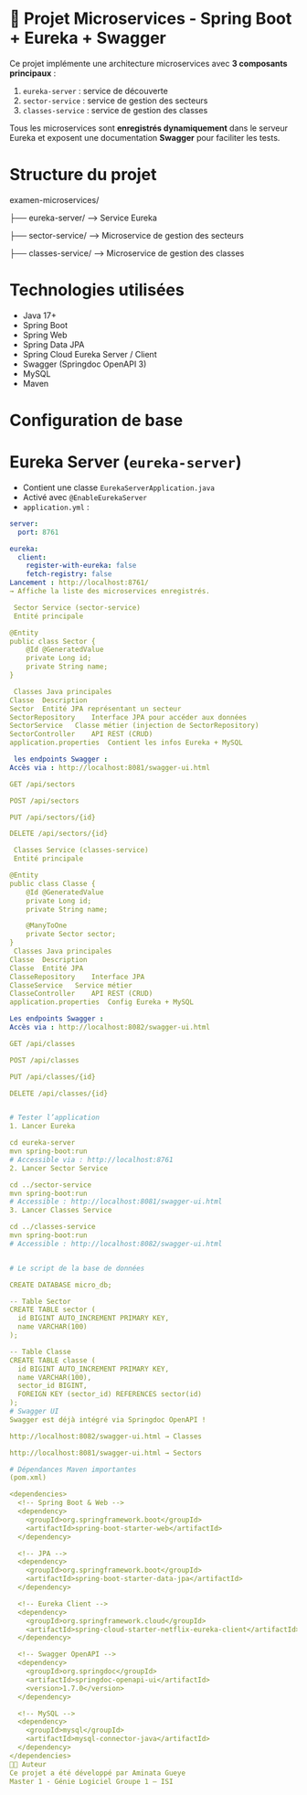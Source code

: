 # 🧩 Projet Microservices - Spring Boot + Eureka + Swagger

Ce projet implémente une architecture microservices avec **3 composants principaux** :
1. `eureka-server` : service de découverte 
2. `sector-service` : service de gestion des secteurs
3. `classes-service` : service de gestion des classes 

Tous les microservices sont **enregistrés dynamiquement** dans le serveur Eureka et exposent une documentation **Swagger** pour faciliter les tests.



#  Structure du projet

examen-microservices/

├── eureka-server/ --> Service Eureka

├── sector-service/ --> Microservice de gestion des secteurs

├── classes-service/ --> Microservice de gestion des classes



# Technologies utilisées

- Java 17+
- Spring Boot
- Spring Web
- Spring Data JPA
- Spring Cloud Eureka Server / Client
- Swagger (Springdoc OpenAPI 3)
- MySQL
- Maven


# Configuration de base

# Eureka Server (`eureka-server`)
- Contient une classe `EurekaServerApplication.java`
- Activé avec `@EnableEurekaServer`
- `application.yml` :
```yaml
server:
  port: 8761

eureka:
  client:
    register-with-eureka: false
    fetch-registry: false
Lancement : http://localhost:8761/
→ Affiche la liste des microservices enregistrés.

 Sector Service (sector-service)
 Entité principale

@Entity
public class Sector {
    @Id @GeneratedValue
    private Long id;
    private String name;
}

 Classes Java principales
Classe	Description
Sector	Entité JPA représentant un secteur
SectorRepository	Interface JPA pour accéder aux données
SectorService	Classe métier (injection de SectorRepository)
SectorController	API REST (CRUD) 
application.properties	Contient les infos Eureka + MySQL

 les endpoints Swagger :
Accès via : http://localhost:8081/swagger-ui.html

GET /api/sectors

POST /api/sectors

PUT /api/sectors/{id}

DELETE /api/sectors/{id}

 Classes Service (classes-service)
 Entité principale

@Entity
public class Classe {
    @Id @GeneratedValue
    private Long id;
    private String name;

    @ManyToOne
    private Sector sector; 
}
 Classes Java principales
Classe	Description
Classe	Entité JPA
ClasseRepository	Interface JPA
ClasseService	Service métier
ClasseController	API REST (CRUD)
application.properties	Config Eureka + MySQL

Les endpoints Swagger :
Accès via : http://localhost:8082/swagger-ui.html

GET /api/classes

POST /api/classes

PUT /api/classes/{id}

DELETE /api/classes/{id}


# Tester l’application
1. Lancer Eureka

cd eureka-server
mvn spring-boot:run
# Accessible via : http://localhost:8761
2. Lancer Sector Service

cd ../sector-service
mvn spring-boot:run
# Accessible : http://localhost:8081/swagger-ui.html
3. Lancer Classes Service

cd ../classes-service
mvn spring-boot:run
# Accessible : http://localhost:8082/swagger-ui.html


# Le script de la base de données

CREATE DATABASE micro_db;

-- Table Sector
CREATE TABLE sector (
  id BIGINT AUTO_INCREMENT PRIMARY KEY,
  name VARCHAR(100)
);

-- Table Classe
CREATE TABLE classe (
  id BIGINT AUTO_INCREMENT PRIMARY KEY,
  name VARCHAR(100),
  sector_id BIGINT,
  FOREIGN KEY (sector_id) REFERENCES sector(id)
);
# Swagger UI
Swagger est déjà intégré via Springdoc OpenAPI !

http://localhost:8082/swagger-ui.html → Classes

http://localhost:8081/swagger-ui.html → Sectors

# Dépendances Maven importantes
(pom.xml)

<dependencies>
  <!-- Spring Boot & Web -->
  <dependency>
    <groupId>org.springframework.boot</groupId>
    <artifactId>spring-boot-starter-web</artifactId>
  </dependency>

  <!-- JPA -->
  <dependency>
    <groupId>org.springframework.boot</groupId>
    <artifactId>spring-boot-starter-data-jpa</artifactId>
  </dependency>

  <!-- Eureka Client -->
  <dependency>
    <groupId>org.springframework.cloud</groupId>
    <artifactId>spring-cloud-starter-netflix-eureka-client</artifactId>
  </dependency>

  <!-- Swagger OpenAPI -->
  <dependency>
    <groupId>org.springdoc</groupId>
    <artifactId>springdoc-openapi-ui</artifactId>
    <version>1.7.0</version>
  </dependency>

  <!-- MySQL -->
  <dependency>
    <groupId>mysql</groupId>
    <artifactId>mysql-connector-java</artifactId>
  </dependency>
</dependencies>
🧑‍💻 Auteur
Ce projet a été développé par Aminata Gueye
Master 1 - Génie Logiciel Groupe 1 – ISI
